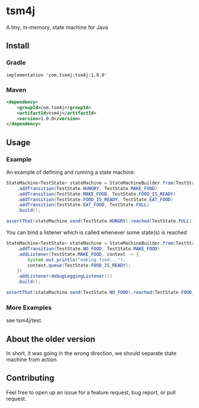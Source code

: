 # tsm4j

A tiny, in-memory, state machine for Java

## Install

### Gradle
```
implementation 'com.tsm4j:tsm4j:1.0.0'
```

### Maven
```xml
<dependency>
    <groupId>com.tsm4j</groupId>
    <artifactId>tsm4j</artifactId>
    <version>1.0.0</version>
</dependency>
```

## Usage

### Example
An example of defining and running a state machine:

```java
StateMachine<TestState> stateMachine = StateMachineBuilder.from(TestState.class)
    .addTransition(TestState.HUNGRY, TestState.MAKE_FOOD)
    .addTransition(TestState.MAKE_FOOD, TestState.FOOD_IS_READY)
    .addTransition(TestState.FOOD_IS_READY, TestState.EAT_FOOD)
    .addTransition(TestState.EAT_FOOD, TestState.FULL)
    .build();

assertThat(stateMachine.send(TestState.HUNGRY).reached(TestState.FULL)).isTrue();
```

You can bind a listener which is called whenever some state(s) is reached
```java
StateMachine<TestState> stateMachine = StateMachineBuilder.from(TestState.class)
    .addTransition(TestState.NO_FOOD, TestState.MAKE_FOOD)
    .addListener(TestState.MAKE_FOOD, context -> {
        System.out.println("making food...");
        context.queue(TestState.FOOD_IS_READY);
    })
    .addListener(debugLoggingListener())
    .build();

assertThat(stateMachine.send(TestState.NO_FOOD).reached(TestState.FOOD_IS_READY)).isTrue();
```

### More Examples
see tsm4j/test.

## About the older version
In short, it was going in the wrong direction, we should separate state machine from action.

## Contributing
Feel free to open up an issue for a feature request, bug report, or pull request.
